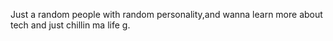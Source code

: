 Just a random people with random personality,and wanna learn more about tech and just chillin ma life g.

<!---
systemattacked/systemattacked is a ✨ special ✨ repository because its `README.md` (this file) appears on your GitHub profile.
You can click the Preview link to take a look at your changes.
--->
